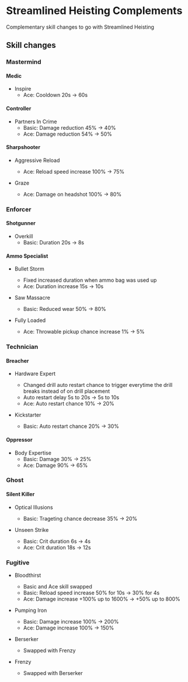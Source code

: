 # Streamlined Heisting Complements

Complementary skill changes to go with Streamlined Heisting

## Skill changes

### Mastermind

#### Medic

- Inspire
  - Ace: Cooldown 20s -> 60s

#### Controller

- Partners In Crime
  - Basic: Damage reduction 45% -> 40%
  - Ace: Damage reduction 54% -> 50%

#### Sharpshooter

- Aggressive Reload
  - Ace: Reload speed increase 100% -> 75%

- Graze
  - Ace: Damage on headshot 100% -> 80%

### Enforcer

#### Shotgunner

- Overkill
  - Basic: Duration 20s -> 8s

#### Ammo Specialist

- Bullet Storm
  - Fixed increased duration when ammo bag was used up
  - Ace: Duration increase 15s -> 10s

- Saw Massacre
  - Basic: Reduced wear 50% -> 80%

- Fully Loaded
  - Ace: Throwable pickup chance increase 1% -> 5%

### Technician

#### Breacher

- Hardware Expert
  - Changed drill auto restart chance to trigger everytime the drill breaks instead of on drill placement
  - Auto restart delay 5s to 20s -> 5s to 10s
  - Ace: Auto restart chance 10% -> 20%

- Kickstarter
  - Basic: Auto restart chance 20% -> 30%

#### Oppressor

- Body Expertise
  - Basic: Damage 30% -> 25%
  - Ace: Damage 90% -> 65%

### Ghost

#### Silent Killer

- Optical Illusions
  - Basic: Trageting chance decrease 35% -> 20%

- Unseen Strike
  - Basic: Crit duration 6s -> 4s
  - Ace: Crit duration 18s -> 12s

### Fugitive

- Bloodthirst
  - Basic and Ace skill swapped
  - Basic: Reload speed increase 50% for 10s -> 30% for 4s
  - Ace: Damage increase +100% up to 1600% -> +50% up to 800%

- Pumping Iron
  - Basic: Damage increase 100% -> 200%
  - Ace: Damage increase 100% -> 150%

- Berserker
  - Swapped with Frenzy

- Frenzy
  - Swapped with Berserker
